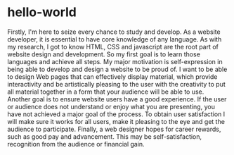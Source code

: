 # hello-world

<!-- what i would like to accomplish in Web Design -->

Firstly, I'm here to seize every chance to study and develop. As a website developer, it is essential to have core knowledge of any language. As with my research, I got to know HTML, CSS and javascript are the root part of website design and development. So my first goal is to learn those languages and achieve all steps.
My major motivation is self-expression in being able to develop and design a website to be proud of. I want to be able to design Web pages that can effectively display material, which provide interactivity and be artistically pleasing to the user with the creativity to put all material together in a form that your audience will be able to use.
Another goal is to ensure website users have a good experience. If the user or audience does not understand or enjoy what you are presenting, you have not achieved a major goal of the process. To obtain user satisfaction I will make sure it works for all users, make it pleasing to the eye and get the audience to participate.
Finally, a web designer hopes for career rewards, such as good pay and advancement. This may be self-satisfaction, recognition from the audience or financial gain.

